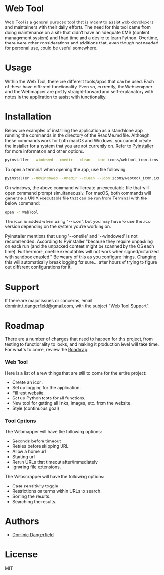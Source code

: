 # Web Tool

Web Tool is a general purpose tool that is meant to assist web developers and maintainers with their daily efforts. The 
need for this tool came from doing maintenance on a site that didn't have an adequate CMS (content management system) 
and I had time and a desire to learn Python. Overtime, there were other considerations and additions that, even though 
not needed for personal use, could be useful somewhere. 

# Usage

Within the Web Tool, there are different tools/apps that can be used. Each of these have different functionality. Even 
so, currently, the Webscrapper and the Webmapper are pretty straight-forward and self-explanatory with notes in the 
application to assist with functionality. 

# Installation

Below are examples of installing the application as a standalone app, running the commands in the directory of the 
ReadMe.md file. Although these commands work for both macOS and Windows, you cannot create the installer for a system 
that you are not currently on. Refer to [Pyinstaller](https://pyinstaller.org/en/stable/) for more information and other options.

```bash
pyinstaller --windowed --onedir --clean --icon icons/webtool_icon.icns --noconfirm --name WebTool webtool/main.py
```

To open a terminal when opening the app, use the following:

```bash
pyinstaller --nowindowed --onedir --clean --icon icons/webtool_icon.icns --noconfirm --name WebTool webtool/main.py
```

On windows, the above command will create an executable file that will open command prompt simultaneously. For macOS,
both commands will generate a UNIX executable file that can be run from Terminal with the below command: 

```bash
open -n WebTool
```

The icon is added when using "--icon", but you may have to use the .ico version depending on the system you're working on. 

Pyinstaller mentions that using '--onefile' and '--windowed' is not recommended. According to Pyinstaller "because they 
require unpacking on each run (and the unpacked content might be scanned by the OS each time). Furthermore, onefile 
executables will not work when signed/notarized with sandbox enabled." Be weary of this as you configure things. 
Changing this will automatically break logging for sure... after hours of trying to figure out different configurations 
for it.

# Support

If there are major issues or concerns, email [dominic.t.dangerfield@gmail.com](mailto:dominic.t.dangerfield@gmail.com), 
with the subject "Web Tool Support".

# Roadmap

There are a number of changes that need to happen for this project, from testing to functionality to looks, and making
it production level will take time. For what's to come, review the [Roadmap](https://github.com/dominictd92/web_tool/wiki/Roadmap). 

### Web Tool 

Here is a list of a few things that are still to come for the entire project:

- Create an icon.
- Set up logging for the application.
- Fill test website. 
- Set up Python tests for all functions. 
- New tool for getting all links, images, etc. from the website.
- Style (continuous goal)

### Tool Options
The Webmapper will have the following options: 
- Seconds before timeout
- Retries before skipping URL 
- Allow a home url 
- Starting url
- Rerun URLs that timeout after/immediately 
- Ignoring file extensions. 

The Webscrapper will have the following options: 

- Case sensitivity toggle
- Restrictions on terms within URLs to search.
- Sorting the results. 
- Searching the results. 

# Authors

- [Dominic Dangerfield](https://github.com/dominictd92)

# License

MIT

